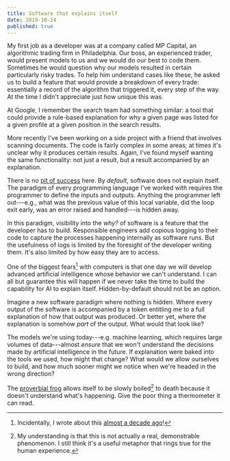 ```yaml
---
title: Software that explains itself
date: 2019-10-14
published: true
---
```


My first job as a developer was at a company called MP Capital, an algorithmic
trading firm in Philadelphia. Our boss, an experienced trader, would present
models to us and we would do our best to code them. Sometimes he would question
why our models resulted in certain particularly risky trades. To help him
understand cases like these, he asked us to build a feature that would provide
a breakdown of every trade: essentially a record of the algorithm that
triggered it, every step of the way. At the time I didn't appreciate just how
unique this was.

At Google, I remember the search team had something similar: a tool that could
provide a rule-based explanation for why a given page was listed for a given
profile at a given position in the search results.

More recently I've been working on a side project with a friend that involves
scanning documents. The code is fairly complex in some areas; at times it's
unclear why it produces certain results. Again, I've found myself wanting the
same functionality: not just a result, but a result accompanied by an
explanation.

There is no [pit of success](/posts/pit-of-success.html) here. By _default_,
software does not explain itself. The paradigm of every programming language
I've worked with requires the programmer to define the inputs and outputs.
Anything the programmer left out---e.g., what was the previous value of this
local variable, did the loop exit early, was an error raised and handled---is
hidden away.

In this paradigm, visibility into the _why?_ of software is a feature that the
developer has to build. Responsible engineers add copious logging to their code
to capture the processes happening internally as software runs. But the
usefulness of logs is limited by the foresight of the developer writing them.
It's also limited by how easy they are to access.

One of the biggest fears[^biggest-fears] with computers is that one day we will
develop advanced artificial intelligence whose behavior we can't understand. I
can all but guarantee this will happen if we never take the time to build the
capability for AI to explain itself. Hidden-by-default should not be an option.

Imagine a new software paradigm where nothing is hidden. Where every output of
the software is accompanied by a token entitling me to a full explanation of
how that output was produced. Or better yet, where the explanation is somehow
_part_ of the output. What would that look like?

The models we're using today---e.g. machine learning, which requires large
volumes of data---almost _ensure_ that we won't understand the decisions made
by artificial intelligence in the future. If explanation were baked into the
tools we used, how might that change? What would we allow ourselves to build,
and how much sooner might we notice when we're headed in the wrong direction?

The [proverbial frog](https://en.wikipedia.org/wiki/Boiling_frog) allows itself
to be slowly boiled[^slowly-boiled] to death because it doesn't understand
what's happening. Give the poor thing a thermometer it can read.

[^biggest-fears]: Incidentally, I wrote about this [almost a decade ago](/posts/2011-08-13-were-all-going-to-die-because-you-dont-know-what-a-binary-tree-is.markdown)!

[^slowly-boiled]: My understanding is that this is not actually a real, demonstrable phenomenon. I still think it's a useful metaphor that rings true for the human experience.
